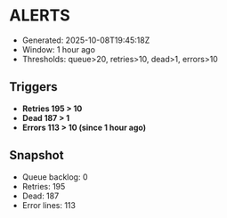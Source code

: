 # ALERTS

- Generated: 2025-10-08T19:45:18Z
- Window: 1 hour ago
- Thresholds: queue>20, retries>10, dead>1, errors>10

## Triggers
- **Retries 195 > 10**
- **Dead 187 > 1**
- **Errors 113 > 10 (since 1 hour ago)**

## Snapshot
- Queue backlog: 0
- Retries: 195
- Dead: 187
- Error lines: 113
